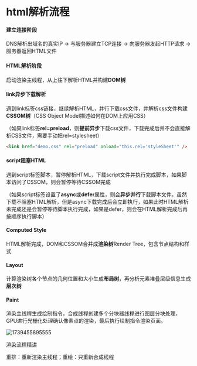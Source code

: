 # html解析流程

#### 建立连接阶段

DNS解析出域名的真实IP -> 与服务器建立TCP连接 -> 向服务器发起HTTP请求 -> 服务器返回HTML文件

#### HTML解析阶段

启动渲染主线程，从上往下解析HTML并构建**DOM树**

#### link异步下载解析

遇到link标签css链接，继续解析HTML，并行下载css文件，并解析css文件构建**CSSOM树**（CSS Object Model描述如何在DOM上应用CSS）

（如果link标签**rel=preload**，则**提前异步**下载css文件，下载完成后并不会直接解析CSS文件，需要手动把rel=stylesheet）

```HTML
<link href="demo.css" rel="preload" onload="this.rel='styleSheet'" />
```

#### script阻塞HTML

遇到script标签脚本，暂停解析HTML，下载script文件并执行完成脚本，如果脚本访问了CSSOM，则会暂停等待CSSOM完成

（如果script标签设置了**async**或**defer**属性，则会**异步并行**下载脚本文件，虽然下载不阻塞HTML解析，但是async下载完成后会立即执行，如果此时HTML解析未完成还是会暂停等待脚本执行完成，如果是defer，则会在HTML解析完成后再按顺序执行脚本）

#### **Computed Style**

HTML解析完成，DOM和CSSOM合并成**渲染树**Render Tree，包含节点结构和样式

#### **Layout**

计算渲染树各个节点的几何位置和大小生成**布局树**，再分析元素堆叠层级信息生成**层次树**

#### **Paint**

渲染主线程生成绘制指令，合成线程创建多个分块器线程进行图层分块处理，GPU进行光栅化处理确认像素点的渲染，最后执行绘制指令渲染页面。

![1739455895555](https://cdn.jsdelivr.net/gh/antonhu/picx-images-hosting/picGo/1739455895555.jpg)

[渲染流程精讲](https://zhuanlan.zhihu.com/p/586060532)

重排：重新渲染主线程；重绘：只重新合成线程
